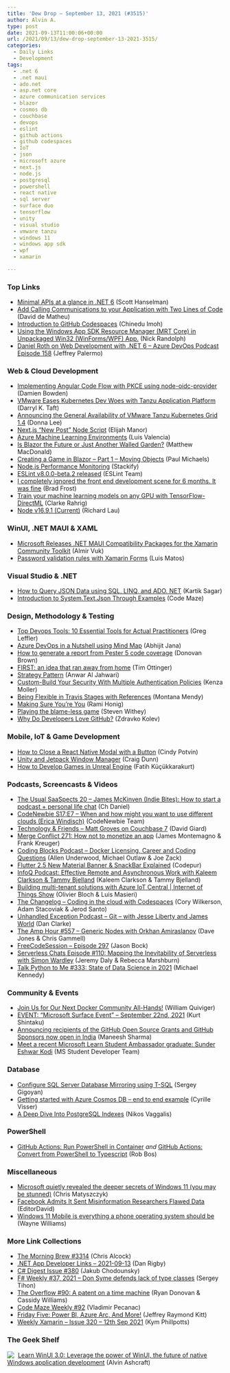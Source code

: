 ```yaml
---
title: 'Dew Drop – September 13, 2021 (#3515)'
author: Alvin A.
type: post
date: 2021-09-13T11:00:06+00:00
url: /2021/09/13/dew-drop-september-13-2021-3515/
categories:
  - Daily Links
  - Development
tags:
  - .net 6
  - .net maui
  - ado.net
  - asp.net core
  - azure communication services
  - blazor
  - cosmos db
  - couchbase
  - devops
  - eslint
  - github actions
  - github codespaces
  - IoT
  - json
  - microsoft azure
  - next.js
  - node.js
  - postgresql
  - powershell
  - react native
  - sql server
  - surface duo
  - tensorflow
  - unity
  - visual studio
  - vmware tanzu
  - windows 11
  - windows app sdk
  - wpf
  - xamarin

---
```

### <a name="top"></a>Top Links

  * <a href="http://feeds.hanselman.com/~/666293876/0/scotthanselman~Minimal-APIs-at-a-glance-in-NET" target="_blank" rel="noopener">Minimal APIs at a glance in .NET 6</a> (Scott Hanselman)
  * <a href="https://techcommunity.microsoft.com/t5/azure-communication-services/add-calling-communications-to-your-application-with-two-lines-of/ba-p/2694123?WT.mc_id=DOP-MVP-4025064" target="_blank" rel="noopener">Add Calling Communications to your Application with Two Lines of Code</a> (David de Matheu)
  * <a href="https://www.telerik.com/blogs/introduction-github-codespaces" target="_blank" rel="noopener">Introduction to GitHub Codespaces</a> (Chinedu Imoh)
  * <a href="http://feedproxy.google.com/~r/NicksNetTravels/~3/LISiVO2_7Nk/" target="_blank" rel="noopener">Using the Windows App SDK Resource Manager (MRT Core) in Unpackaged Win32 (WinForms/WPF) App.</a> (Nick Randolph)
  * <a href="http://azuredevopspodcast.clear-measure.com/daniel-roth-on-web-development-with-net-6-episode-158" target="_blank" rel="noopener">Daniel Roth on Web Development with .NET 6 &#8211; Azure DevOps Podcast Episode 158</a> (Jeffrey Palermo)



### <a name="web"></a>Web & Cloud Development

  * <a href="https://damienbod.com/2021/09/13/implementing-angular-code-flow-with-pkce-using-node-oidc-provider/" target="_blank" rel="noopener">Implementing Angular Code Flow with PKCE using node-oidc-provider</a> (Damien Bowden)
  * <a href="https://thenewstack.io/vmware-eases-kubernetes-dev-woes-with-tanzu-application-platform/" target="_blank" rel="noopener">VMware Eases Kubernetes Dev Woes with Tanzu Application Platform</a> (Darryl K. Taft)
  * <a href="https://tanzu.vmware.com/content/home-page/general-availability-vmware-tanzu-kubernetes-grid-1-4" target="_blank" rel="noopener">Announcing the General Availability of VMware Tanzu Kubernetes Grid 1.4</a> (Donna Lee)
  * <a href="https://elijahmanor.com/blog/nextjs-new-post" target="_blank" rel="noopener">Next.js &#8220;New Post&#8221; Node Script</a> (Elijah Manor)
  * <a href="http://luisevalencia.com/azure-machine-learning-environments/" target="_blank" rel="noopener">Azure Machine Learning Environments</a> (Luis Valencia)
  * <a href="https://medium.com/young-coder/is-blazor-the-future-or-just-another-walled-garden-441842cc249d?source=rss----d3d5cbdde463---4" target="_blank" rel="noopener">Is Blazor the Future or Just Another Walled Garden?</a> (Matthew MacDonald)
  * <a href="https://www.pmichaels.net/2021/09/11/creating-a-game-in-blazor-part-1-moving-objects/?utm_source=rss&utm_medium=rss&utm_campaign=creating-a-game-in-blazor-part-1-moving-objects" target="_blank" rel="noopener">Creating a Game in Blazor – Part 1 – Moving Objects</a> (Paul Michaels)
  * <a href="https://stackify.com/node-js-performance-monitoring/" target="_blank" rel="noopener">Node.js Performance Monitoring</a> (Stackify)
  * <a href="https://eslint.org/blog/2021/09/eslint-v8.0.0-beta.2-released" target="_blank" rel="noopener">ESLint v8.0.0-beta.2 released</a> (ESLint Team)
  * <a href="http://feedproxy.google.com/~r/brad-frosts-blog/~3/T6tm_d_tk9c/" target="_blank" rel="noopener">I completely ignored the front end development scene for 6 months. It was fine</a> (Brad Frost)
  * <a href="https://devblogs.microsoft.com/windowsai/train-your-machine-learning-models-on-any-gpu-with-tensorflow-directml/?WT.mc_id=DOP-MVP-4025064" target="_blank" rel="noopener">Train your machine learning models on any GPU with TensorFlow-DirectML</a> (Clarke Rahrig)
  * <a href="https://nodejs.org/en/blog/release/v16.9.1" target="_blank" rel="noopener">Node v16.9.1 (Current)</a> (Richard Lau)



### <a name="silverlight"></a>WinUI, .NET MAUI & XAML

  * <a href="https://www.infoq.com/news/2021/09/community-toolkit-maui-compat/?utm_campaign=infoq_content&utm_source=infoq&utm_medium=feed&utm_term=global" target="_blank" rel="noopener">Microsoft Releases .NET MAUI Compatibility Packages for the Xamarin Community Toolkit</a> (Almir Vuk)
  * <a href="https://luismts.com/password-validation-rules-xamarin-forms/" target="_blank" rel="noopener">Password validation rules with Xamarin Forms</a> (Luis Matos)



### <a name="dotnet"></a>Visual Studio & .NET

  * <a href="https://www.grapecity.com/blogs/how-to-query-json-data-using-sql-linq-and-adodotnet" target="_blank" rel="noopener">How to Query JSON Data using SQL, LINQ, and ADO. NET</a> (Kartik Sagar)
  * <a href="https://code-maze.com/introduction-system-text-json-examples/" target="_blank" rel="noopener">Introduction to System.Text.Json Through Examples</a> (Code Maze)



### <a name="design"></a>Design, Methodology & Testing

  * <a href="https://www.splunk.com/en_us/blog/devops/top-devops-tools.html" target="_blank" rel="noopener">Top Devops Tools: 10 Essential Tools for Actual Practitioners</a> (Greg Leffler)
  * <a href="https://abhijitjana.net/2021/09/12/azure-devops-in-a-nutshell-using-mind-map/" target="_blank" rel="noopener">Azure DevOps in a Nutshell using Mind Map</a> (Abhijit Jana)
  * <a href="https://www.donovanbrown.com/post/how-to-generate-a-report-from-pester-5-code-coverage" target="_blank" rel="noopener">How to generate a report from Pester 5 code coverage</a> (Donovan Brown)
  * <a href="http://agileotter.blogspot.com/2021/09/first-idea-that-ran-away-from-home.html" target="_blank" rel="noopener">FIRST: an idea that ran away from home</a> (Tim Ottinger)
  * <a href="https://better-dev.io/strategy-pattern/" target="_blank" rel="noopener">Strategy Pattern</a> (Anwar Al Jahwari)
  * <a href="https://blog.trello.com/enterprise/custom-build-security-multiple-authentication-policies" target="_blank" rel="noopener">Custom-Build Your Security With Multiple Authentication Policies</a> (Kenza Moller)
  * <a href="http://blog.travis-ci.com/2021-09-10-flexible" target="_blank" rel="noopener">Being Flexible in Travis Stages with References</a> (Montana Mendy)
  * <a href="https://oz-code.com/blog/production-debugging/making-sure-youre-you" target="_blank" rel="noopener">Making Sure You’re You</a> (Rami Honig)
  * <a href="https://medium.com/asos-techblog/playing-the-blame-less-game-3708f8195344?source=rss----6757df096022---4" target="_blank" rel="noopener">Playing the blame-less game</a> (Steven Withey)
  * <a href="https://www.infragistics.com/community/blogs/b/jason_beres/posts/why-do-developers-love-github" target="_blank" rel="noopener">Why Do Developers Love GitHub?</a> (Zdravko Kolev)



### <a name="mobile"></a>Mobile, IoT & Game Development

  * <a href="https://www.codeproject.com/Articles/5312567/How-to-Close-a-React-Native-Modal-with-a-Button" target="_blank" rel="noopener">How to Close a React Native Modal with a Button</a> (Cindy Potvin)
  * <a href="https://devblogs.microsoft.com/surface-duo/unity-jetpack-window-manager-beta/?WT.mc_id=DOP-MVP-4025064" target="_blank" rel="noopener">Unity and Jetpack Window Manager</a> (Craig Dunn)
  * <a href="https://www.developer.com/guides/develop-games-unreal-engine/" target="_blank" rel="noopener">How to Develop Games in Unreal Engine</a> (Fatih Küçükkarakurt)



### <a name="podcasts"></a>Podcasts, Screencasts & Videos

  * <a href="https://anchor.fm/theusualsaaspects/episodes/20--James-McKinven-Indie-Bites-How-to-start-a-podcast--personal-life-chat-e1725c4" target="_blank" rel="noopener">The Usual SaaSpects 20 &#8211; James McKinven (Indie Bites): How to start a podcast + personal life chat</a> (Ch Daniel)
  * <a href="https://www.codenewbie.org/podcast/when-and-how-might-you-want-to-use-the-cloud" target="_blank" rel="noopener">CodeNewbie S17:E7 &#8211; When and how might you want to use different clouds (Erica Windisch)</a> (CodeNewbie Team)
  * <a href="https://www.DavidGiard.com/2021/09/13/MattGrovesOnCouchbase7.aspx" target="_blank" rel="noopener">Technology & Friends &#8211; Matt Groves on Couchbase 7</a> (David Giard)
  * <a href="http://www.mergeconflict.fm/271" target="_blank" rel="noopener">Merge Conflict 271: How not to monetize an app</a> (James Montemagno & Frank Kreuger)
  * <a href="https://www.codingblocks.net/podcast/docker-licensing-career-coding/" target="_blank" rel="noopener">Coding Blocks Podcast &#8211; Docker Licensing, Career and Coding Questions</a> (Allen Underwood, Michael Outlaw & Joe Zack)
  * <a href="http://www.youtube.com/watch?v=_jRnmwno668" target="_blank" rel="noopener">Flutter 2.5 New Material Banner & SnackBar Explained</a> (Codepur)
  * <a href="https://www.infoq.com/podcasts/effective-remote-asynchronous-work/?utm_campaign=infoq_content&utm_source=infoq&utm_medium=feed&utm_term=global" target="_blank" rel="noopener">InfoQ Podcast: Effective Remote and Asynchronous Work with Kaleem Clarkson & Tammy Bjelland</a> (Kaleem Clarkson & Tammy Bjelland)
  * <a href="https://channel9.msdn.com/Shows/Internet-of-Things-Show/Building-multi-tenant-solutions-with-Azure-IoT-Central?WT.mc_id=DOP-MVP-4025064" target="_blank" rel="noopener">Building multi-tenant solutions with Azure IoT Central | Internet of Things Show</a> (Olivier Bloch & Luis Masieri)
  * <a href="https://changelog.com/podcast/459" target="_blank" rel="noopener">The Changelog &#8211; Coding in the cloud with Codespaces</a> (Cory Wilkerson, Adam Stacoviak & Jerod Santo)
  * <a href="https://unhandledexceptionpodcast.com/posts/0023-git/" target="_blank" rel="noopener">Unhandled Exception Podcast &#8211; Git &#8211; with Jesse Liberty and James World</a> (Dan Clarke)
  * <a href="http://feedproxy.google.com/~r/TheAmpHour/~3/TIt98TYXUyQ/" target="_blank" rel="noopener">The Amp Hour #557 – Generic Nodes with Orkhan Amiraslanov</a> (Dave Jones & Chris Gammell)
  * <a href="http://www.youtube.com/watch?v=P88J91T-4I0" target="_blank" rel="noopener">FreeCodeSession &#8211; Episode 297</a> (Jason Bock)
  * <a href="https://www.serverlesschats.com/110" target="_blank" rel="noopener">Serverless Chats Episode #110: Mapping the Inevitability of Serverless with Simon Wardley</a> (Jeremy Daly & Rebecca Marshburn)
  * <a href="https://talkpython.fm/episodes/show/333/state-of-data-science-in-2021" target="_blank" rel="noopener">Talk Python to Me #333: State of Data Science in 2021</a> (Michael Kennedy)



### <a name="events"></a>Community & Events

  * <a href="https://www.docker.com/blog/join-us-for-our-next-docker-community-all-hands/" target="_blank" rel="noopener">Join Us for Our Next Docker Community All-Hands!</a> (William Quiviger)
  * <a href="https://kurtsh.com/2021/09/10/event-microsoft-event-september-22nd-2021/" target="_blank" rel="noopener">EVENT: “Microsoft Surface Event” – September 22nd, 2021</a> (Kurt Shintaku)
  * <a href="https://github.blog/2021-09-12-recipients-open-source-grants-github-sponsors-india/" target="_blank" rel="noopener">Announcing recipients of the GitHub Open Source Grants and GitHub Sponsors now open in India</a> (Maneesh Sharma)
  * <a href="https://techcommunity.microsoft.com/t5/student-developer-blog/meet-a-recent-microsoft-learn-student-ambassador-graduate-sunder/ba-p/2733278?WT.mc_id=DOP-MVP-4025064" target="_blank" rel="noopener">Meet a recent Microsoft Learn Student Ambassador graduate: Sunder Eshwar Kodi</a> (MS Student Developer Team)



### <a name="sql"></a>Database

  * <a href="http://feedproxy.google.com/~r/MSSQLTips-LatestSqlServerTips/~3/ZHyXL2KgFzQ/" target="_blank" rel="noopener">Configure SQL Server Database Mirroring using T-SQL</a> (Sergey Gigoyan)
  * <a href="https://devblogs.microsoft.com/cosmosdb/getting-started-end-to-end-example-1/?WT.mc_id=DOP-MVP-4025064" target="_blank" rel="noopener">Getting started with Azure Cosmos DB – end to end example</a> (Cyrille Visser)
  * <a href="http://www.i-programmer.info/news/84-database/14855-a-deep-dive-into-postgresql-indexes.html" target="_blank" rel="noopener">A Deep Dive Into PostgreSQL Indexes</a> (Nikos Vaggalis)



### <a name="ps"></a>PowerShell

  * <a href="https://devopsjournal.io/blog/2021/09/12/GitHub-Actions-container-with-powershell" target="_blank" rel="noopener">GitHub Actions: Run PowerShell in Container</a> _and_ <a href="https://devopsjournal.io/blog/2021/09/12/GitHub-Actions-conversion-from-powershell-to-typescript" target="_blank" rel="noopener">GitHub Actions: Convert from PowerShell to Typescript</a> (Rob Bos)



### <a name="misc"></a>Miscellaneous

  * <a href="https://www.zdnet.com/article/microsoft-quietly-revealed-the-deeper-secrets-of-windows-11-you-may-be-stunned/#ftag=RSSbaffb68" target="_blank" rel="noopener">Microsoft quietly revealed the deeper secrets of Windows 11 (you may be stunned)</a> (Chris Matyszczyk)
  * <a href="http://rss.slashdot.org/~r/Slashdot/slashdot/~3/HQr1K4VjcV8/facebook-admits-it-sent-misinformation-researchers-flawed-data" target="_blank" rel="noopener">Facebook Admits It Sent Misinformation Researchers Flawed Data</a> (EditorDavid)
  * <a href="http://feeds.betanews.com/~r/bn/~3/LEIg1bRZDjc/" target="_blank" rel="noopener">Windows 11 Mobile is everything a phone operating system should be</a> (Wayne Williams)



### <a name="links"></a>More Link Collections

  * <a href="http://feedproxy.google.com/~r/ReflectivePerspective/~3/_sYMSE-jFeo/" target="_blank" rel="noopener">The Morning Brew #3314</a> (Chris Alcock)
  * <a href="https://links.danrigby.com/2021/09/app-developer-links-2021-09-13/" target="_blank" rel="noopener">.NET App Developer Links &#8211; 2021-09-13</a> (Dan Rigby)
  * <a href="http://feedproxy.google.com/~r/digest-csharp/~3/sL4eJV2hcsM/380" target="_blank" rel="noopener">C# Digest Issue #380</a> (Jakub Chodounsky)
  * <a href="https://sergeytihon.com/2021/09/11/f-weekly-37-2021-don-syme-defends-lack-of-type-classes/" target="_blank" rel="noopener">F# Weekly #37, 2021 – Don Syme defends lack of type classes</a> (Sergey Tihon)
  * <a href="https://stackoverflow.blog/2021/09/10/the-overflow-90-a-patent-on-a-time-machine/" target="_blank" rel="noopener">The Overflow #90: A patent on a time machine</a> (Ryan Donovan & Cassidy Williams)
  * <a href="https://code-maze.com/code-maze-weekly-92/" target="_blank" rel="noopener">Code Maze Weekly #92</a> (Vladimir Pecanac)
  * <a href="https://techcommunity.microsoft.com/t5/microsoft-mvp-award-program-blog/friday-five-power-bi-azure-arc-and-more/ba-p/2736945?WT.mc_id=DOP-MVP-4025064" target="_blank" rel="noopener">Friday Five: Power BI, Azure Arc, And More!</a> (Jeffrey Raymond Kitt)
  * <a href="https://weeklyxamarin.com/issues/320" target="_blank" rel="noopener">Weekly Xamarin &#8211; Issue 320 &#8211; 12th Sep 2021</a> (Kym Phillpotts)



### <a name="shelf"></a>The Geek Shelf

<a href="https://www.amazon.com/dp/1800208669/" target="_blank" rel="noopener"><img decoding="async" align="left" style="margin: 0px 5px 0px 0px; border: 0px currentcolor; border-image: none; float: left; display: inline; background-image: none;" src="https://m.media-amazon.com/images/I/41Z9lMC71WL._SS135_.jpg" border="0" /></a>&nbsp;<a href="https://www.amazon.com/dp/1800208669/" target="_blank" rel="noopener">Learn WinUI 3.0: Leverage the power of WinUI, the future of native Windows application development</a> (Alvin Ashcraft)